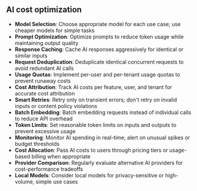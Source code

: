 ## AI cost optimization

- **Model Selection**: Choose appropriate model for each use case; use cheaper models for simple tasks
- **Prompt Optimization**: Optimize prompts to reduce token usage while maintaining output quality
- **Response Caching**: Cache AI responses aggressively for identical or similar inputs
- **Request Deduplication**: Deduplicate identical concurrent requests to avoid redundant AI calls
- **Usage Quotas**: Implement per-user and per-tenant usage quotas to prevent runaway costs
- **Cost Attribution**: Track AI costs per feature, user, and tenant for accurate cost attribution
- **Smart Retries**: Retry only on transient errors; don't retry on invalid inputs or content policy violations
- **Batch Embedding**: Batch embedding requests instead of individual calls to reduce API overhead
- **Token Limits**: Set reasonable token limits on inputs and outputs to prevent excessive usage
- **Monitoring**: Monitor AI spending in real-time; alert on unusual spikes or budget thresholds
- **Cost Allocation**: Pass AI costs to users through pricing tiers or usage-based billing when appropriate
- **Provider Comparison**: Regularly evaluate alternative AI providers for cost-performance tradeoffs
- **Local Models**: Consider local models for privacy-sensitive or high-volume, simple use cases
